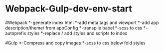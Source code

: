 # Webpack-Gulp-dev-env-start

#Webpack
*-generate index.html
*-add meta tags and viewport
*-add app description/theme/ from appConfig
*-transpile babel
*-scss to css
*-autoprefix styles
*-replace / add styles and scripts to index

#Gulp
*-Compress and copy images
*-scss to css below fold styles

